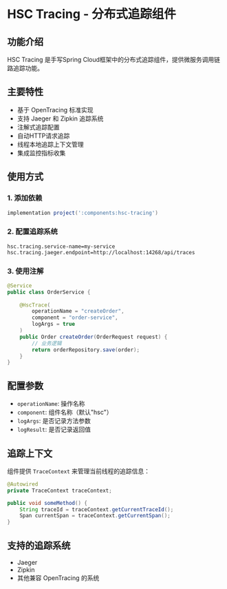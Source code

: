 # HSC Tracing - 分布式追踪组件

## 功能介绍

HSC Tracing 是手写Spring Cloud框架中的分布式追踪组件，提供微服务调用链路追踪功能。

## 主要特性

- 基于 OpenTracing 标准实现
- 支持 Jaeger 和 Zipkin 追踪系统
- 注解式追踪配置
- 自动HTTP请求追踪
- 线程本地追踪上下文管理
- 集成监控指标收集

## 使用方式

### 1. 添加依赖

```gradle
implementation project(':components:hsc-tracing')
```

### 2. 配置追踪系统

```properties
hsc.tracing.service-name=my-service
hsc.tracing.jaeger.endpoint=http://localhost:14268/api/traces
```

### 3. 使用注解

```java
@Service
public class OrderService {
    
    @HscTrace(
        operationName = "createOrder",
        component = "order-service",
        logArgs = true
    )
    public Order createOrder(OrderRequest request) {
        // 业务逻辑
        return orderRepository.save(order);
    }
}
```

## 配置参数

- `operationName`: 操作名称
- `component`: 组件名称（默认"hsc"）
- `logArgs`: 是否记录方法参数
- `logResult`: 是否记录返回值

## 追踪上下文

组件提供 `TraceContext` 来管理当前线程的追踪信息：

```java
@Autowired
private TraceContext traceContext;

public void someMethod() {
    String traceId = traceContext.getCurrentTraceId();
    Span currentSpan = traceContext.getCurrentSpan();
}
```

## 支持的追踪系统

- Jaeger
- Zipkin
- 其他兼容 OpenTracing 的系统